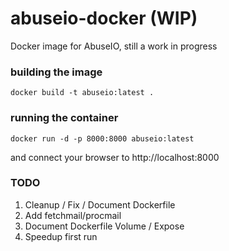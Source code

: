 # abuseio-docker (WIP)
Docker image for AbuseIO, still a work in progress

### building the image
    
    docker build -t abuseio:latest .
    
### running the container

    docker run -d -p 8000:8000 abuseio:latest
    
and connect your browser to http://localhost:8000

### TODO

 1. Cleanup / Fix / Document Dockerfile
 2. Add fetchmail/procmail
 3. Document Dockerfile Volume / Expose
 3. Speedup first run
 